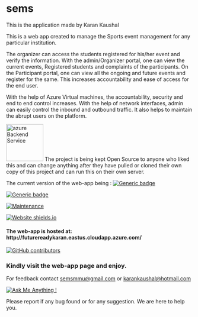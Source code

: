# sems
This is the application made by Karan Kaushal

This is a web app created to manage the Sports event management for any particular institution.

The organizer can access the students registered for his/her event and verify the information. With the admin/Organizer portal, one can view the current events, Registered students and complaints of the participants. On the Participant portal, one can view all the ongoing and future events and register for the same.  This increases accountability and ease of access for the end user.


With the help of Azure Virtual machines, the accountability, security and end to end control increases. With the help of network interfaces, admin can easily control the inbound and outbound traffic. It also helps to maintain the abrupt users on the platform. 



<img src="https://abouconde335669239.files.wordpress.com/2018/12/virtual-machine.png" alt="azure Backend Service" width="100" height="100"> 
The project is being kept Open Source to anyone who liked this and can change anything after they have pulled or cloned their own copy of this project and can run this on their own server.

The current version of the web-app being : [![Generic badge](https://img.shields.io/badge/Version-1.1.0-Green.svg)](https://shields.io/)

[![Generic badge](https://img.shields.io/badge/Build%20Stage-Alpha-Yellow.svg)](https://shields.io/)

[![Maintenance](https://img.shields.io/badge/Maintained%3F-yes-green.svg)](https://GitHub.com/Naereen/StrapDown.js/graphs/commit-activity)

[![Website shields.io](https://img.shields.io/website-up-down-green-red/http/shields.io.svg)](http://shields.io/)

<h4>
The web-app is hosted at: http://futurereadykaran.eastus.cloudapp.azure.com/
  
  </h4>

[![GitHub contributors](https://img.shields.io/github/contributors/Naereen/StrapDown.js.svg)](https://github.com/aakashvats2910/sems/graphs/contributors/)

<h3>Kindly visit the web-app page and enjoy.</h3>

For feedback contact semsmmu@gmail.com or karankaushal@hotmail.com

[![Ask Me Anything !](https://img.shields.io/badge/Ask%20me-anything-1abc9c.svg)](https://GitHub.com/Naereen/ama)

Please report if any bug found or for any suggestion. We are here to help you.
